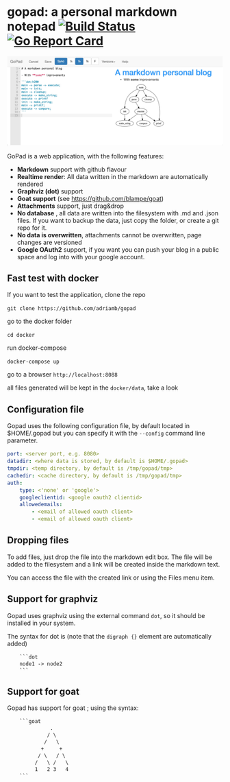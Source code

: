 # gopad: a personal markdown notepad [![Build Status](https://travis-ci.org/adriamb/gopad.svg?branch=master)](https://travis-ci.org/adriamb/gopad) [![Go Report Card](https://goreportcard.com/badge/github.com/amassanet/gopad)](https://goreportcard.com/report/github.com/amassanet/gopad)

[![](README.md.files/gopad.jpg)]()


GoPad is a web application, with the following features:

- **Markdown** support with github flavour
- **Realtime render**: All data written in the markdown are automatically rendered
- **Graphviz (dot)** support
- **Goat support** (see https://github.com/blampe/goat)
- **Attachments** support, just drag&drop
- **No database** , all data are written into the filesystem with .md and .json files. If you want to backup the data, just copy the folder, or create a git repo for it.
- **No data is overwritten**, attachments cannot be overwritten, page changes are versioned
- **Google OAuth2** support, if you want you can push your blog in a public space and log into with your google account.

## Fast test with docker

If you want to test the application, clone the repo

`git clone https://github.com/adriamb/gopad`

go to the docker folder

`cd docker`

run docker-compose

`docker-compose up`

go to a browser `http://localhost:8088`

all files generated will be kept in the `docker/data`, take a look

## Configuration file

Gopad uses the following configuration file, by default located in $HOME/.gopad but you can specify it with the `--config` command line parameter.

```yaml
port: <server port, e.g. 8080>
datadir: <where data is stored, by default is $HOME/.gopad>
tmpdir: <temp directory, by default is /tmp/gopad/tmp>
cachedir: <cache directory, by default is /tmp/gopad/tmp>
auth:
    type: <'none' or 'google'>
    googleclientid: <google oauth2 clientid>
    allowedemails:
        - <email of allowed oauth client>
        - <email of allowed oauth client>
```

## Dropping files

To add files, just drop the file into the markdown edit box. The file will be added to the
filesystem and a link will be created inside the markdown text.

You can access the file with the created link or using the Files menu item.

## Support for graphviz

Gopad uses graphviz using the external command `dot`, so it should be installed in your system.

The syntax for dot is (note that the `digraph {}` element are automatically added)

        ```dot
        node1 -> node2
        ```

## Support for goat

Gopad has support for goat ; using the syntax:

        ```goat
                  .        
                 / \      
                /   \     
               +     +    
              / \   / \   
             /   \ /   \  
             1   2 3   4  
        ```


